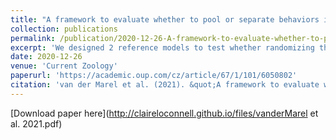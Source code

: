 ```yaml
---
title: "A framework to evaluate whether to pool or separate behaviors in a multilayer network"
collection: publications
permalink: /publication/2020-12-26-A-framework-to-evaluate-whether-to-pool-or-separate-behaviors-in-a-multilayer-network
excerpt: 'We designed 2 reference models to test whether randomizing the number of interactions across behavior types results in similar structural patterns as the observed data.'
date: 2020-12-26
venue: 'Current Zoology'
paperurl: 'https://academic.oup.com/cz/article/67/1/101/6050802'
citation: 'van der Marel et al. (2021). &quot;A framework to evaluate whether to pool or separate behaviors in a multilayer network.&quot; <i>Current Zoology</i>. 67(1).'
---
```

[Download paper here](http://claireloconnell.github.io/files/vanderMarel et al. 2021.pdf)

